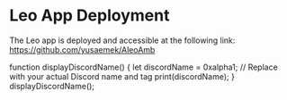 # Leo App Deployment

The Leo app is deployed and accessible at the following link: https://github.com/yusaemek/AleoAmb


function displayDiscordName() { let discordName = 0xalpha1; // Replace with your actual Discord name and tag print(discordName); }
displayDiscordName();

